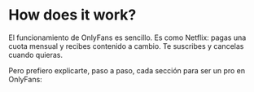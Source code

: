 # How does it work?

El funcionamiento de OnlyFans es sencillo. Es como Netflix: pagas una cuota mensual y recibes contenido a cambio. Te suscribes y cancelas cuando quieras.

Pero prefiero explicarte, paso a paso, cada sección para ser un pro en OnlyFans:
